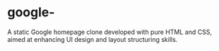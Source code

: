 # google-
A static Google homepage clone developed with pure HTML and CSS, aimed at enhancing UI design and layout structuring skills.
